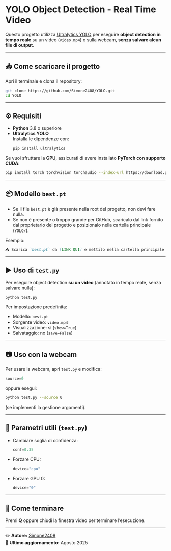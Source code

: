 # YOLO Object Detection - Real Time Video

Questo progetto utilizza [Ultralytics YOLO](https://docs.ultralytics.com) per eseguire **object detection in tempo reale** su un video (`video.mp4`) o sulla webcam, **senza salvare alcun file di output**.

---

## 📥 Come scaricare il progetto

Apri il terminale e clona il repository:

```bash
git clone https://github.com/Simone2408/YOLO.git
cd YOLO
```

---

## ⚙️ Requisiti

- **Python** 3.8 o superiore
- **Ultralytics YOLO**  
  Installa le dipendenze con:
  ```bash
  pip install ultralytics
  ```

Se vuoi sfruttare la **GPU**, assicurati di avere installato **PyTorch con supporto CUDA**:
```bash
pip install torch torchvision torchaudio --index-url https://download.pytorch.org/whl/cu118
```

---

## 📦 Modello `best.pt`

- Se il file `best.pt` è già presente nella root del progetto, non devi fare nulla.
- Se non è presente o troppo grande per GitHub, scaricalo dal link fornito dal proprietario del progetto e posizionalo nella cartella principale (`YOLO/`).

Esempio:
```markdown
📥 Scarica `best.pt` da [LINK QUI] e mettilo nella cartella principale del progetto.
```

---

## ▶️ Uso di `test.py`

Per eseguire object detection **su un video** (annotato in tempo reale, senza salvare nulla):
```bash
python test.py
```

Per impostazione predefinita:
- Modello: `best.pt`
- Sorgente video: `video.mp4`
- Visualizzazione: sì (`show=True`)
- Salvataggio: no (`save=False`)

---

## 📷 Uso con la webcam

Per usare la webcam, apri `test.py` e modifica:
```python
source=0
```
oppure esegui:
```bash
python test.py --source 0
```
(se implementi la gestione argomenti).

---

## 🔧 Parametri utili (`test.py`)

- Cambiare soglia di confidenza:
  ```python
  conf=0.35
  ```
- Forzare CPU:
  ```python
  device="cpu"
  ```
- Forzare GPU 0:
  ```python
  device="0"
  ```

---

## 🛑 Come terminare
Premi **Q** oppure chiudi la finestra video per terminare l’esecuzione.

---

✏️ **Autore:** [Simone2408](https://github.com/Simone2408)  
📅 **Ultimo aggiornamento:** Agosto 2025
